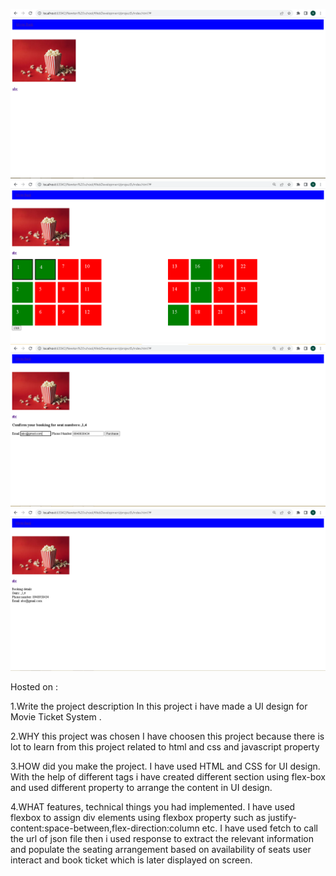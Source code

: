 

![](Capture.PNG)
![](Capture2.PNG)
![](Capture3.PNG)
![](Capture4.PNG)

Hosted on : 

1.Write the project description
In this project i have made a UI design for Movie Ticket System .



2.WHY this project was chosen
I have choosen this project because there is lot to learn from this project related to html and css and javascript property

3.HOW did you make the project.
I have used HTML and CSS for UI design. With the help of different tags i have created
different section using flex-box and used different property to arrange the content in UI design.


4.WHAT features, technical things you had implemented.
I have used flexbox to assign div elements using flexbox property
such as justify-content:space-between,flex-direction:column etc.
I have used fetch to call the url of json file then i used response to 
extract the relevant information and populate the seating arrangement based 
on availability of seats user interact and book ticket which is later displayed on screen.
